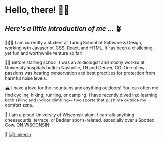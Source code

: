 # Hello, there! 👋🏼

## *Here's a little introduction of me ...* 🪴

👩🏼‍💻 I am currently a student at Turing School of Software & Design, working with Javascript, CSS, React, and HTML. It has been a challening, yet fun and worthwhile venture so far! 

🦻🏼 Before starting school, I was an Audiologist and mostly worked at University hospitals both in Nashville, TN and Denver, CO. One of my passions was hearing conservation and best practices for protection from      harmful noise levels. 

🏔️ I have a love for the mountains and anything outdoors! You can often me find cycling, hiking, running, or camping. I have recently dived into learning both skiing and indoor climbing-- two sports that push me outside my comfort zone. 

🦡 I am a proud University of Wisconsin alum. I can talk anything cheesecurds, terrace, or Badger sports-related, especially over a Spotted Cow. ON WISCONSIN!

🌟 [![LinkedIn](https://img.shields.io/badge/LinkedIn-blue)](https://www.linkedin.com/in/kelleyej/)
